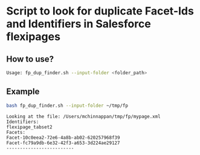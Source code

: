 # Script to look for duplicate Facet-Ids and Identifiers in Salesforce flexipages


## How to use?

```bash
Usage: fp_dup_finder.sh --input-folder <folder_path>
```

## Example

```bash
bash fp_dup_finder.sh --input-folder ~/tmp/fp       
```

```
Looking at the file: /Users/mchinnappan/tmp/fp/mypage.xml
Identifiers:
flexipage_tabset2
Facets:
Facet-10c0eea2-72e6-4a8b-ab02-620257968f39
Facet-fc79a9db-6e32-42f3-a653-3d224ae29127
-------------------------



```